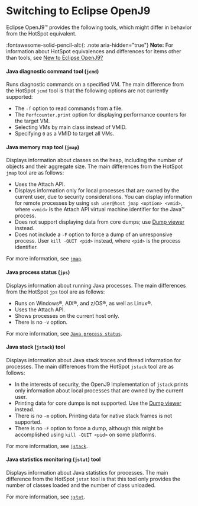 ﻿<!--
* Copyright (c) 2017, 2023 IBM Corp. and others
*
* This program and the accompanying materials are made
* available under the terms of the Eclipse Public License 2.0
* which accompanies this distribution and is available at
* https://www.eclipse.org/legal/epl-2.0/ or the Apache
* License, Version 2.0 which accompanies this distribution and
* is available at https://www.apache.org/licenses/LICENSE-2.0.
*
* This Source Code may also be made available under the
* following Secondary Licenses when the conditions for such
* availability set forth in the Eclipse Public License, v. 2.0
* are satisfied: GNU General Public License, version 2 with
* the GNU Classpath Exception [1] and GNU General Public
* License, version 2 with the OpenJDK Assembly Exception [2].
*
* [1] https://www.gnu.org/software/classpath/license.html
* [2] https://openjdk.org/legal/assembly-exception.html
*
* SPDX-License-Identifier: EPL-2.0 OR Apache-2.0 OR GPL-2.0 WITH
* Classpath-exception-2.0 OR LicenseRef-GPL-2.0 WITH Assembly-exception
-->

# Switching to Eclipse OpenJ9

Eclipse OpenJ9&trade; provides the following tools, which might differ in behavior from the HotSpot equivalent.

:fontawesome-solid-pencil-alt:{: .note aria-hidden="true"} **Note:** For information about HotSpot equivalences and differences for items other than tools, see [New to Eclipse OpenJ9?](openj9_newuser.md)

#### Java diagnostic command tool (`jcmd`)

Runs diagnostic commands on a specified VM. The main difference from the HotSpot `jcmd` tool is that the following options are not currently supported:

- The `-f` option to read commands from a file.
- The `Perfcounter.print` option for displaying performance counters for the target VM.
- Selecting VMs by main class instead of VMID.
- Specifying `0` as a VMID to target all VMs.

#### Java memory map tool (`jmap`)

Displays information about classes on the heap, including the number of objects and their aggregate size. The main differences from the HotSpot `jmap` tool are as follows:

- Uses the Attach API.
- Displays information only for local processes that are owned by the current user, due to security considerations. You can display information for remote processes by using `ssh user@host jmap <option> <vmid>`, where `<vmid>` is the Attach API virtual machine identifier for the Java&trade; process.
- Does not support displaying data from core dumps; use [Dump viewer](tool_jdmpview.md) instead.
- Does not include a `-F` option to force a dump of an unresponsive process. User `kill -QUIT <pid>` instead, where `<pid>` is the process
identifier.

For more information, see [`jmap`](tool_jmap.md).

#### Java process status (`jps`)

Displays information about running Java processes. The main differences from the HotSpot `jps` tool are as follows:

- Runs on Windows&reg;, AIX&reg;, and z/OS&reg;, as well as Linux&reg;.
- Uses the Attach API.
- Shows processes on the current host only.
- There is no `-V` option.

For more information, see [`Java process status`](tool_jps.md).

#### Java stack (`jstack`) tool

Displays information about Java stack traces and thread information for processes. The main differences from the HotSpot `jstack` tool are as follows:

- In the interests of security, the OpenJ9 implementation of `jstack` prints only information about local processes that are owned by the current user.
- Printing data for core dumps is not supported. Use the [Dump viewer](tool_jdmpview.md) instead.
- There is no `-m` option. Printing data for native stack frames is not supported.
- There is no `-F` option to force a dump, although this might be accomplished using `kill -QUIT <pid>` on some platforms.

For more information, see [`jstack`](tool_jstack.md).

#### Java statistics monitoring (`jstat`) tool

Displays information about Java statistics for processes. The main difference from the HotSpot `jstat` tool is that this tool only provides the number of classes loaded and the number of class unloaded.

For more information, see [`jstat`](tool_jstat.md).

<!-- ==== END OF TOPIC ==== tools_migration.md ==== -->
